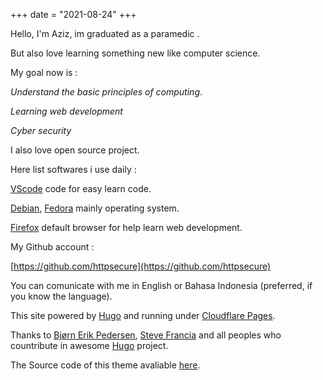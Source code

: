 +++
date = "2021-08-24"
+++


Hello, I'm Aziz, im graduated as a paramedic .

But also love learning something new like computer science.

My goal now is :

*Understand the basic principles of computing*.

*Learning web development*

*Cyber security*

I also love open source project.

Here list softwares i use daily :

[VScode](https://code.visualstudio.com) code for easy learn code.

[Debian](https://debian.org), [Fedora](https://getfedora.org) mainly operating system.

[Firefox](https://mozilla.org) default browser for help learn web development.

My Github account :

[https://github.com/httpsecure](https://github.com/httpsecure)

You can comunicate with me in English or Bahasa Indonesia (preferred, if you know the language).

This site powered by [Hugo](https://gohugo.io) and running under [Cloudflare Pages](https://cloudfalre.com).

Thanks to [Bjørn Erik Pedersen](https://github.com/bep), [Steve Francia](https://github.com/spf13) and all peoples who countribute in awesome [Hugo](https://github.com/gohugoio) project.

The Source code of this theme avaliable [here](https://github.com/httpsecure/pages).

